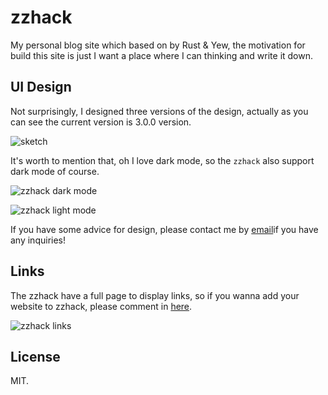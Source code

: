 # zzhack
My personal blog site which based on by Rust & Yew, the motivation for build this site is just I want a place where I can thinking and write it down.

## UI Design
Not surprisingly, I designed three versions of the design, actually as you can see the current version is 3.0.0 version.

![sketch](https://raw.githubusercontent.com/zzhack-stack/zzhack/main/doc/zzhack_sketch.png)

It's worth to mention that, oh I love dark mode, so the `zzhack` also support dark mode of course.

![zzhack dark mode](https://raw.githubusercontent.com/zzhack-stack/zzhack/main/doc/zzhack_dark_mode.png)

![zzhack light mode](https://raw.githubusercontent.com/zzhack-stack/zzhack/main/doc/zzhack_light_mode.png)

If you have some advice for design, please contact me by [email](Mailto:anambakam@icloud.com)if you have any inquiries!

## Links
The zzhack have a full page to display links, so if you wanna add your website to zzhack, please comment in [here](https://github.com/zzhack-stack/zzhack/issues/4).

![zzhack links](https://raw.githubusercontent.com/zzhack-stack/zzhack/main/doc/zzhack_links.png)


## License
MIT.
